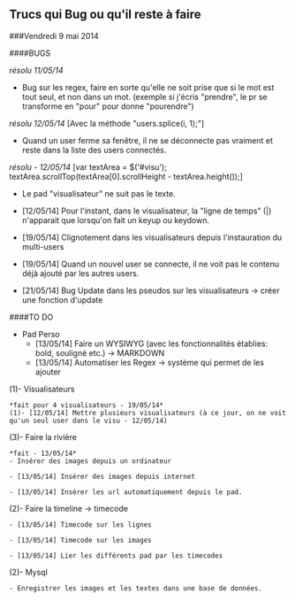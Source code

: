 ## Trucs qui Bug ou qu'il reste à faire

###Vendredi 9 mai 2014

####BUGS

*résolu 11/05/14* 
- Bug sur les regex, faire en sorte qu'elle ne soit prise que si le mot est tout seul, et non dans un mot. 
(exemple si j'écris "prendre", le pr se transforme en "pour" pour donne "pourendre")

*résolu 12/05/14* 
[Avec la méthode "users.splice(i, 1);"]
- Quand un user ferme sa fenêtre, il ne se déconnecte pas vraiment et reste dans la liste des users connectés. 

*résolu - 12/05/14* 
[var textArea = $('#visu'); textArea.scrollTop(textArea[0].scrollHeight - textArea.height());]
- Le pad "visualisateur" ne suit pas le texte. 

- [12/05/14] Pour l'instant, dans le visualisateur, la "ligne de temps" (|) n'apparait que lorsqu'on fait un keyup ou keydown.

- [19/05/14] Clignotement dans les visualisateurs depuis l'instauration du multi-users

- [19/05/14] Quand un nouvel user se connecte, il ne voit pas le contenu déjà ajouté par les autres users. 

- [21/05/14] Bug Update dans les pseudos sur les visualisateurs -> créer une fonction d'update

####TO DO

- Pad Perso 
	- [13/05/14] Faire un WYSIWYG (avec les fonctionnalités établies: bold, souligné etc.) -> MARKDOWN
	- [13/05/14] Automatiser les Regex -> système qui permet de les ajouter

(1)- Visualisateurs
	
	*fait pour 4 visualisateurs - 19/05/14*
	(1)- [12/05/14] Mettre plusieurs visualisateurs (à ce jour, on ne voit qu'un seul user dans le visu - 12/05/14)


(3)- Faire la rivière

	*fait - 13/05/14* 
	- Insérer des images depuis un ordinateur

	- [13/05/14] Insérer des images depuis internet

	- [13/05/14] Insérer les url automatiquement depuis le pad. 


(2)- Faire la timeline -> timecode
	
	- [13/05/14] Timecode sur les lignes

	- [13/05/14] Timecode sur les images 

	- [13/05/14] Lier les différents pad par les timecodes


(2)- Mysql
	
	- Enregistrer les images et les textes dans une base de données. 

